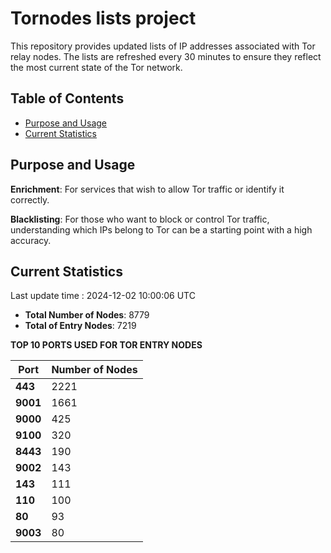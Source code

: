 # Tornodes lists project

This repository provides updated lists of IP addresses associated with Tor relay nodes. The lists are refreshed every 30 minutes to ensure they reflect the most current state of the Tor network.

## Table of Contents

- [Purpose and Usage](#purpose-and-usage)
- [Current Statistics](#current-statistics)


## Purpose and Usage

**Enrichment**: For services that wish to allow Tor traffic or identify it correctly.

**Blacklisting**: For those who want to block or control Tor traffic, understanding which IPs belong to Tor can be a starting point with a high accuracy.

## Current Statistics

Last update time : 2024-12-02 10:00:06 UTC

- **Total Number of Nodes**: 8779
- **Total of Entry Nodes**: 7219

**TOP 10 PORTS USED FOR TOR ENTRY NODES**

| **Port** | **Number of Nodes** |
|------|-----------------|
| **443**   | 2221  |
| **9001**   | 1661  |
| **9000**   | 425  |
| **9100**   | 320  |
| **8443**   | 190  |
| **9002**   | 143  |
| **143**   | 111  |
| **110**   | 100  |
| **80**   | 93  |
| **9003**   | 80  |

